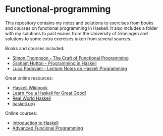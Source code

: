 # Functional-programming

This repository contains my notes and solutions to exercises from books and courses on functional programming in Haskell. It also includes a folder with my solutions to past exams from the University of Groningen and solutions to some extra exercises taken from several sources.

Books and courses included:

- [Simon Thompson - The Craft of Functional Programming](thompson)
- [Graham Hutton - Programming in Haskell](hutton)
- [Luca Padovani - Lecture Notes on Haskell Programming](padovani)

Great online resources:

- [Haskell Wikibook](https://en.wikibooks.org/wiki/Haskell)
- [Learn You a Haskell for Great Good!](https://learnyouahaskell.com/chapters)
- [Real World Haskell](https://book.realworldhaskell.org/read/)
- [haskell.org](https://www.haskell.org/documentation/)

Online courses:

- [Introduction to Haskell](https://teaching.well-typed.com/intro/)
- [Advanced Funcional Programming](https://www.youtube.com/playlist?list=PLF1Z-APd9zK5uFc8FKr_di9bfsYv8-lbc)